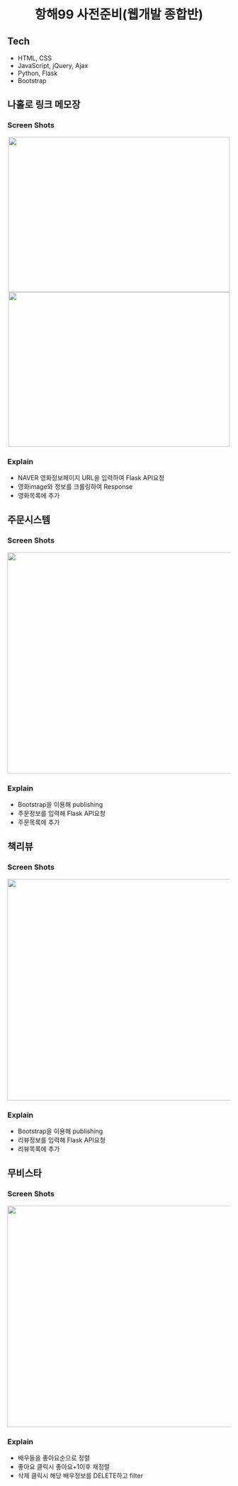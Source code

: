 <h1 align="center">항해99 사전준비(웹개발 종합반)</h1> 

## Tech
 - HTML, CSS
 - JavaScript, jQuery, Ajax
 - Python, Flask
 - Bootstrap

## 나홀로 링크 메모장

### Screen Shots
<p align="center"><img src="https://user-images.githubusercontent.com/45222982/106348563-8957fd80-630a-11eb-94d9-f424e247b798.png" width="500" height="350"/> <img src="https://user-images.githubusercontent.com/45222982/106348565-8a892a80-630a-11eb-9d9b-b6e268ed4b4b.png" width="500" height="350"/></p>

### Explain
-  NAVER 영화정보페이지 URL을 입력하여 Flask API요청
-  영화image와 정보를 크롤링하여 Response
-  영화목록에 추가

## 주문시스템

### Screen Shots
<p align="center"><img src="https://user-images.githubusercontent.com/45222982/106348567-8bba5780-630a-11eb-8129-94b73a8becd5.png" width="700" height="500"/></p>

### Explain
-  Bootstrap을 이용해 publishing
-  주문정보를 입력해 Flask API요청
-  주문목록에 추가
  

## 책리뷰

### Screen Shots
<p align="center"><img src="https://user-images.githubusercontent.com/45222982/106348569-8bba5780-630a-11eb-8f01-1807bd17fbe2.png" width="700" height="500"/></p>

### Explain
-  Bootstrap을 이용해 publishing
-  리뷰정보를 입력해 Flask API요청
-  리뷰목록에 추가

## 무비스타

### Screen Shots
<p align="center"><img src="https://user-images.githubusercontent.com/45222982/106348566-8b21c100-630a-11eb-8dae-5f7eef40bcb1.png" width="650" height="500"/></p>

### Explain
- 배우들을 좋아요순으로 정렬
- 좋아요 클릭시 좋아요+1이후 재정렬
- 삭제 클릭시 해당 배우정보를 DELETE하고 filter
